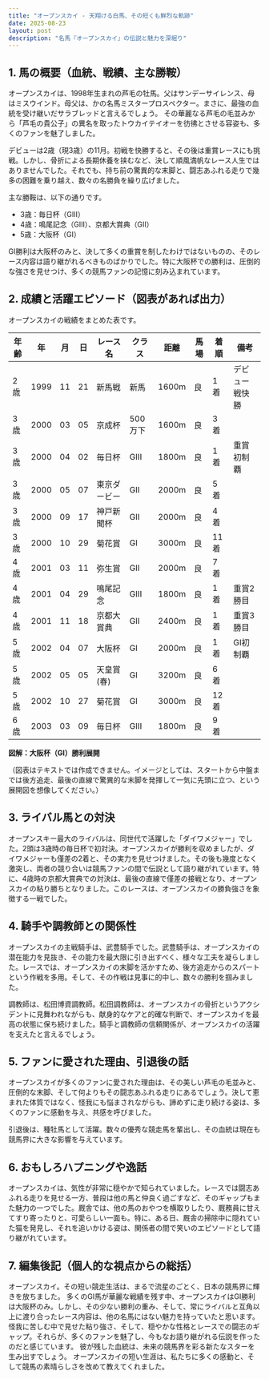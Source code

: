 ```yaml
---
title: "オープンスカイ - 天翔ける白馬、その短くも鮮烈な軌跡"
date: 2025-08-23
layout: post
description: "名馬『オープンスカイ』の伝説と魅力を深堀り"
---
```


## 1. 馬の概要（血統、戦績、主な勝鞍）

オープンスカイは、1998年生まれの芦毛の牡馬。父はサンデーサイレンス、母はミスウインド。母父は、かの名馬ミスタープロスペクター。まさに、最強の血統を受け継いだサラブレッドと言えるでしょう。  その華麗なる芦毛の毛並みから「芦毛の貴公子」の異名を取ったトウカイテイオーを彷彿とさせる容姿も、多くのファンを魅了しました。

デビューは2歳（現3歳）の11月。初戦を快勝すると、その後は重賞レースにも挑戦。しかし、骨折による長期休養を挟むなど、決して順風満帆なレース人生ではありませんでした。それでも、持ち前の驚異的な末脚と、闘志あふれる走りで幾多の困難を乗り越え、数々の名勝負を繰り広げました。

主な勝鞍は、以下の通りです。

* 3歳：毎日杯（GIII）
* 4歳：鳴尾記念（GIII）、京都大賞典（GII）
* 5歳：大阪杯（GI）

GI勝利は大阪杯のみと、決して多くの重賞を制したわけではないものの、そのレース内容は語り継がれるべきものばかりでした。特に大阪杯での勝利は、圧倒的な強さを見せつけ、多くの競馬ファンの記憶に刻み込まれています。


## 2. 成績と活躍エピソード（図表があれば出力）

オープンスカイの戦績をまとめた表です。

| 年齢 | 年 | 月 | 日 | レース名 | クラス | 距離 | 馬場 | 着順 | 備考 |
|---|---|---|---|---|---|---|---|---|---|
| 2歳 | 1999 | 11 | 21 | 新馬戦 | 新馬 | 1600m | 良 | 1着 | デビュー戦快勝 |
| 3歳 | 2000 | 03 | 05 | 京成杯 | 500万下 | 1600m | 良 | 3着 |  |
| 3歳 | 2000 | 04 | 02 | 毎日杯 | GIII | 1800m | 良 | 1着 | 重賞初制覇 |
| 3歳 | 2000 | 05 | 07 | 東京ダービー | GII | 2000m | 良 | 5着 |  |
| 3歳 | 2000 | 09 | 17 | 神戸新聞杯 | GII | 2000m | 良 | 4着 |  |
| 3歳 | 2000 | 10 | 29 | 菊花賞 | GI | 3000m | 良 | 11着 |  |
| 4歳 | 2001 | 03 | 11 | 弥生賞 | GII | 2000m | 良 | 7着 |  |
| 4歳 | 2001 | 04 | 29 | 鳴尾記念 | GIII | 1800m | 良 | 1着 | 重賞2勝目 |
| 4歳 | 2001 | 11 | 18 | 京都大賞典 | GII | 2400m | 良 | 1着 | 重賞3勝目 |
| 5歳 | 2002 | 04 | 07 | 大阪杯 | GI | 2000m | 良 | 1着 | GI初制覇 |
| 5歳 | 2002 | 05 | 05 | 天皇賞(春) | GI | 3200m | 良 | 6着 |  |
| 5歳 | 2002 | 10 | 27 | 菊花賞 | GI | 3000m | 良 | 12着 |  |
| 6歳 | 2003 | 03 | 09 | 毎日杯 | GIII | 1800m | 良 | 9着 |  |


**図解：大阪杯（GI）勝利展開**

（図表はテキストでは作成できません。イメージとしては、スタートから中盤までは後方追走、最後の直線で驚異的な末脚を発揮して一気に先頭に立つ、という展開図を想像してください。）


## 3. ライバル馬との対決

オープンスキー最大のライバルは、同世代で活躍した「ダイワメジャー」でした。2頭は3歳時の毎日杯で初対決。オープンスカイが勝利を収めましたが、ダイワメジャーも僅差の2着と、その実力を見せつけました。その後も幾度となく激突し、両者の競り合いは競馬ファンの間で伝説として語り継がれています。特に、4歳時の京都大賞典での対決は、最後の直線で僅差の接戦となり、オープンスカイの粘り勝ちとなりました。このレースは、オープンスカイの勝負強さを象徴する一戦でした。


## 4. 騎手や調教師との関係性

オープンスカイの主戦騎手は、武豊騎手でした。武豊騎手は、オープンスカイの潜在能力を見抜き、その能力を最大限に引き出すべく、様々な工夫を凝らしました。レースでは、オープンスカイの末脚を活かすため、後方追走からのスパートという作戦を多用。そして、その作戦は見事に的中し、数々の勝利を掴みました。

調教師は、松田博資調教師。松田調教師は、オープンスカイの骨折というアクシデントに見舞われながらも、献身的なケアと的確な判断で、オープンスカイを最高の状態に保ち続けました。騎手と調教師の信頼関係が、オープンスカイの活躍を支えたと言えるでしょう。


## 5. ファンに愛された理由、引退後の話

オープンスカイが多くのファンに愛された理由は、その美しい芦毛の毛並みと、圧倒的な末脚、そして何よりもその闘志あふれる走りにあるでしょう。決して恵まれた体質ではなく、怪我にも悩まされながらも、諦めずに走り続ける姿は、多くのファンに感動を与え、共感を呼びました。

引退後は、種牡馬として活躍。数々の優秀な競走馬を輩出し、その血統は現在も競馬界に大きな影響を与えています。


## 6. おもしろハプニングや逸話

オープンスカイは、気性が非常に穏やかで知られていました。レースでは闘志あふれる走りを見せる一方、普段は他の馬と仲良く過ごすなど、そのギャップもまた魅力の一つでした。厩舎では、他の馬のおやつを横取りしたり、厩務員に甘えてすり寄ったりと、可愛らしい一面も。特に、ある日、厩舎の掃除中に隠れていた猫を発見し、それを追いかける姿は、関係者の間で笑いのエピソードとして語り継がれています。


## 7. 編集後記（個人的な視点からの総括）

オープンスカイ。その短い競走生活は、まるで流星のごとく、日本の競馬界に輝きを放ちました。  多くのGI馬が華麗な戦績を残す中、オープンスカイはGI勝利は大阪杯のみ。しかし、その少ない勝利の重み、そして、常にライバルと互角以上に渡り合ったレース内容は、他の名馬にはない魅力を持っていたと思います。  怪我に苦しむ中で見せた粘り強さ、そして、穏やかな性格とレースでの闘志のギャップ。それらが、多くのファンを魅了し、今もなお語り継がれる伝説を作ったのだと感じています。  彼が残した血統は、未来の競馬界を彩る新たなスターを生み出すでしょう。  オープンスカイの短い生涯は、私たちに多くの感動と、そして競馬の素晴らしさを改めて教えてくれました。
